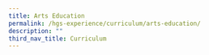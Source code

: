 ```yaml
---
title: Arts Education
permalink: /hgs-experience/curriculum/arts-education/
description: ""
third_nav_title: Curriculum
---
```




